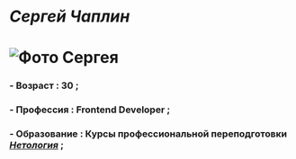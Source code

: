 # ***Сергей Чаплин***

# ![Фото Сергея](img/IMG_2866.jpg)

### - Возраст : 30 ;
### - Профессия : Frontend Developer ;
### - Образование : Курсы профессиональной переподготовки [***Нетология***](https://netology.ru) ;